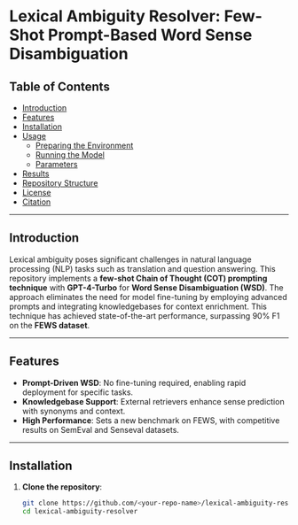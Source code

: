 # Lexical Ambiguity Resolver: Few-Shot Prompt-Based Word Sense Disambiguation

## Table of Contents

- [Introduction](#introduction)  
- [Features](#features)  
- [Installation](#installation)  
- [Usage](#usage)  
  - [Preparing the Environment](#preparing-the-environment)  
  - [Running the Model](#running-the-model)  
  - [Parameters](#parameters)  
- [Results](#results)  
- [Repository Structure](#repository-structure)  
- [License](#license)  
- [Citation](#citation)  

---

## Introduction

Lexical ambiguity poses significant challenges in natural language processing (NLP) tasks such as translation and question answering. This repository implements a **few-shot Chain of Thought (COT) prompting technique** with **GPT-4-Turbo** for **Word Sense Disambiguation (WSD)**. The approach eliminates the need for model fine-tuning by employing advanced prompts and integrating knowledgebases for context enrichment. This technique has achieved state-of-the-art performance, surpassing 90% F1 on the **FEWS dataset**.

---

## Features

- **Prompt-Driven WSD**: No fine-tuning required, enabling rapid deployment for specific tasks.  
- **Knowledgebase Support**: External retrievers enhance sense prediction with synonyms and context.  
- **High Performance**: Sets a new benchmark on FEWS, with competitive results on SemEval and Senseval datasets.  

---

## Installation

1. **Clone the repository**:  
   ```bash
   git clone https://github.com/<your-repo-name>/lexical-ambiguity-resolver.git
   cd lexical-ambiguity-resolver
